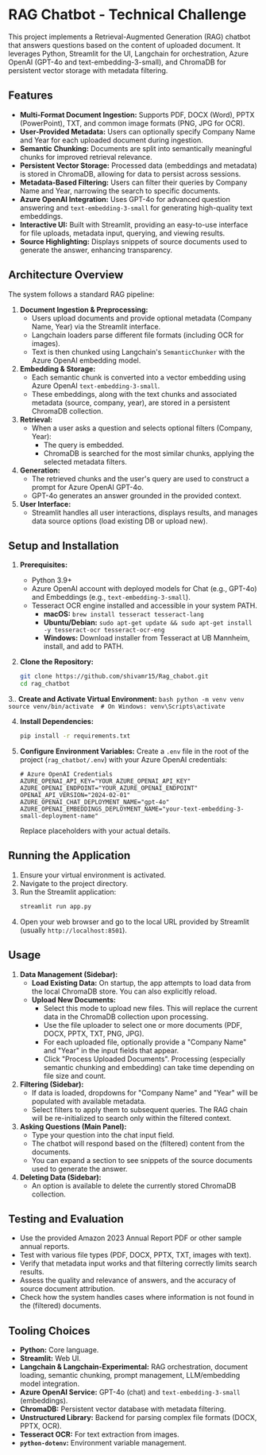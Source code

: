 # RAG Chatbot - Technical Challenge

This project implements a Retrieval-Augmented Generation (RAG) chatbot that answers questions based on the content of uploaded document. It leverages Python, Streamlit for the UI, Langchain for orchestration, Azure OpenAI (GPT-4o and text-embedding-3-small), and ChromaDB for persistent vector storage with metadata filtering.

## Features
*   **Multi-Format Document Ingestion:** Supports PDF, DOCX (Word), PPTX (PowerPoint), TXT, and common image formats (PNG, JPG for OCR).
*   **User-Provided Metadata:** Users can optionally specify Company Name and Year for each uploaded document during ingestion.
*   **Semantic Chunking:** Documents are split into semantically meaningful chunks for improved retrieval relevance.
*   **Persistent Vector Storage:** Processed data (embeddings and metadata) is stored in ChromaDB, allowing for data to persist across sessions.
*   **Metadata-Based Filtering:** Users can filter their queries by Company Name and Year, narrowing the search to specific documents.
*   **Azure OpenAI Integration:** Uses GPT-4o for advanced question answering and `text-embedding-3-small` for generating high-quality text embeddings.
*   **Interactive UI:** Built with Streamlit, providing an easy-to-use interface for file uploads, metadata input, querying, and viewing results.
*   **Source Highlighting:** Displays snippets of source documents used to generate the answer, enhancing transparency.

## Architecture Overview

The system follows a standard RAG pipeline:
1.  **Document Ingestion & Preprocessing:**
    *   Users upload documents and provide optional metadata (Company Name, Year) via the Streamlit interface.
    *   Langchain loaders parse different file formats (including OCR for images).
    *   Text is then chunked using Langchain's `SemanticChunker` with the Azure OpenAI embedding model.
2.  **Embedding & Storage:**
    *   Each semantic chunk is converted into a vector embedding using Azure OpenAI `text-embedding-3-small`.
    *   These embeddings, along with the text chunks and associated metadata (source, company, year), are stored in a persistent ChromaDB collection.
3.  **Retrieval:**
    *   When a user asks a question and selects optional filters (Company, Year):
        *   The query is embedded.
        *   ChromaDB is searched for the most similar chunks, applying the selected metadata filters.
4.  **Generation:**
    *   The retrieved chunks and the user's query are used to construct a prompt for Azure OpenAI GPT-4o.
    *   GPT-4o generates an answer grounded in the provided context.
5.  **User Interface:**
    *   Streamlit handles all user interactions, displays results, and manages data source options (load existing DB or upload new).

## Setup and Installation

1.  **Prerequisites:**
    *   Python 3.9+
    *   Azure OpenAI account with deployed models for Chat (e.g., GPT-4o) and Embeddings (e.g., `text-embedding-3-small`).
    *   Tesseract OCR engine installed and accessible in your system PATH.
        *   **macOS:** `brew install tesseract tesseract-lang`
        *   **Ubuntu/Debian:** `sudo apt-get update && sudo apt-get install -y tesseract-ocr tesseract-ocr-eng`
        *   **Windows:** Download installer from Tesseract at UB Mannheim, install, and add to PATH.

2.  **Clone the Repository:**
    ```bash
    git clone https://github.com/shivamr15/Rag_chabot.git
    cd rag_chatbot
    ```

3.. **Create and Activate Virtual Environment:**
    ```bash
    python -m venv venv
    source venv/bin/activate  # On Windows: venv\Scripts\activate
    ```

4.  **Install Dependencies:**
    ```bash
    pip install -r requirements.txt
    ```

5.  **Configure Environment Variables:**
    Create a `.env` file in the root of the project (`rag_chatbot/.env`) with your Azure OpenAI credentials:
    ```env
    # Azure OpenAI Credentials
    AZURE_OPENAI_API_KEY="YOUR_AZURE_OPENAI_API_KEY"
    AZURE_OPENAI_ENDPOINT="YOUR_AZURE_OPENAI_ENDPOINT"
    OPENAI_API_VERSION="2024-02-01"
    AZURE_OPENAI_CHAT_DEPLOYMENT_NAME="gpt-4o"
    AZURE_OPENAI_EMBEDDINGS_DEPLOYMENT_NAME="your-text-embedding-3-small-deployment-name"
    ```
    Replace placeholders with your actual details.

## Running the Application

1.  Ensure your virtual environment is activated.
2.  Navigate to the project directory.
3.  Run the Streamlit application:
    ```bash
    streamlit run app.py
    ```
4.  Open your web browser and go to the local URL provided by Streamlit (usually `http://localhost:8501`).

## Usage

1.  **Data Management (Sidebar):**
    *   **Load Existing Data:** On startup, the app attempts to load data from the local ChromaDB store. You can also explicitly reload.
    *   **Upload New Documents:**
        *   Select this mode to upload new files. This will replace the current data in the ChromaDB collection upon processing.
        *   Use the file uploader to select one or more documents (PDF, DOCX, PPTX, TXT, PNG, JPG).
        *   For each uploaded file, optionally provide a "Company Name" and "Year" in the input fields that appear.
        *   Click "Process Uploaded Documents". Processing (especially semantic chunking and embedding) can take time depending on file size and count.
2.  **Filtering (Sidebar):**
    *   If data is loaded, dropdowns for "Company Name" and "Year" will be populated with available metadata.
    *   Select filters to apply them to subsequent queries. The RAG chain will be re-initialized to search only within the filtered context.
3.  **Asking Questions (Main Panel):**
    *   Type your question into the chat input field.
    *   The chatbot will respond based on the (filtered) content from the documents.
    *   You can expand a section to see snippets of the source documents used to generate the answer.
4.  **Deleting Data (Sidebar):**
    *   An option is available to delete the currently stored ChromaDB collection.

## Testing and Evaluation

*   Use the provided Amazon 2023 Annual Report PDF or other sample annual reports.
*   Test with various file types (PDF, DOCX, PPTX, TXT, images with text).
*   Verify that metadata input works and that filtering correctly limits search results.
*   Assess the quality and relevance of answers, and the accuracy of source document attribution.
*   Check how the system handles cases where information is not found in the (filtered) documents.

## Tooling Choices

*   **Python:** Core language.
*   **Streamlit:** Web UI.
*   **Langchain & Langchain-Experimental:** RAG orchestration, document loading, semantic chunking, prompt management, LLM/embedding model integration.
*   **Azure OpenAI Service:** GPT-4o (chat) and `text-embedding-3-small` (embeddings).
*   **ChromaDB:** Persistent vector database with metadata filtering.
*   **Unstructured Library:** Backend for parsing complex file formats (DOCX, PPTX, OCR).
*   **Tesseract OCR:** For text extraction from images.
*   **`python-dotenv`:** Environment variable management.
